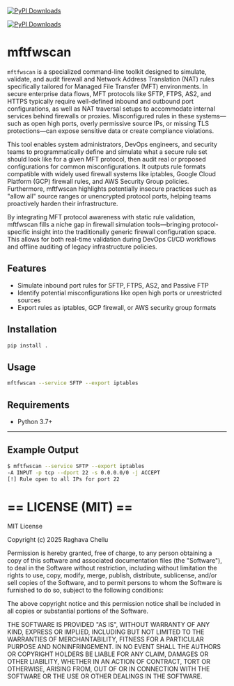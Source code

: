<a href="https://pepy.tech/projects/mftfwscan"><img src="https://static.pepy.tech/badge/mftfwscan" alt="PyPI Downloads"></a>

[![PyPI Downloads](https://static.pepy.tech/badge/mftfwscan)](https://pepy.tech/project/mftfwscan)

# mftfwscan

`mftfwscan` is a specialized command-line toolkit designed to simulate, validate, and audit firewall and Network Address Translation (NAT) rules specifically tailored for Managed File Transfer (MFT) environments. In secure enterprise data flows, MFT protocols like SFTP, FTPS, AS2, and HTTPS typically require well-defined inbound and outbound port configurations, as well as NAT traversal setups to accommodate internal services behind firewalls or proxies. Misconfigured rules in these systems—such as open high ports, overly permissive source IPs, or missing TLS protections—can expose sensitive data or create compliance violations.

This tool enables system administrators, DevOps engineers, and security teams to programmatically define and simulate what a secure rule set should look like for a given MFT protocol, then audit real or proposed configurations for common misconfigurations. It outputs rule formats compatible with widely used firewall systems like iptables, Google Cloud Platform (GCP) firewall rules, and AWS Security Group policies. Furthermore, mftfwscan highlights potentially insecure practices such as "allow all" source ranges or unencrypted protocol ports, helping teams proactively harden their infrastructure.

By integrating MFT protocol awareness with static rule validation, mftfwscan fills a niche gap in firewall simulation tools—bringing protocol-specific insight into the traditionally generic firewall configuration space. This allows for both real-time validation during DevOps CI/CD workflows and offline auditing of legacy infrastructure policies.

## Features
- Simulate inbound port rules for SFTP, FTPS, AS2, and Passive FTP
- Identify potential misconfigurations like open high ports or unrestricted sources
- Export rules as iptables, GCP firewall, or AWS security group formats

## Installation

```bash
pip install .
```

## Usage

```bash
mftfwscan --service SFTP --export iptables
```

## Requirements
- Python 3.7+

---

## Example Output

```bash
$ mftfwscan --service SFTP --export iptables
-A INPUT -p tcp --dport 22 -s 0.0.0.0/0 -j ACCEPT
[!] Rule open to all IPs for port 22
```


# == LICENSE (MIT) ==

MIT License

Copyright (c) 2025 Raghava Chellu

Permission is hereby granted, free of charge, to any person obtaining a copy
of this software and associated documentation files (the "Software"), to deal
in the Software without restriction, including without limitation the rights
to use, copy, modify, merge, publish, distribute, sublicense, and/or sell
copies of the Software, and to permit persons to whom the Software is
furnished to do so, subject to the following conditions:

The above copyright notice and this permission notice shall be included in all
copies or substantial portions of the Software.

THE SOFTWARE IS PROVIDED "AS IS", WITHOUT WARRANTY OF ANY KIND, EXPRESS OR
IMPLIED, INCLUDING BUT NOT LIMITED TO THE WARRANTIES OF MERCHANTABILITY,
FITNESS FOR A PARTICULAR PURPOSE AND NONINFRINGEMENT. IN NO EVENT SHALL THE
AUTHORS OR COPYRIGHT HOLDERS BE LIABLE FOR ANY CLAIM, DAMAGES OR OTHER
LIABILITY, WHETHER IN AN ACTION OF CONTRACT, TORT OR OTHERWISE, ARISING FROM,
OUT OF OR IN CONNECTION WITH THE SOFTWARE OR THE USE OR OTHER DEALINGS IN THE
SOFTWARE.

